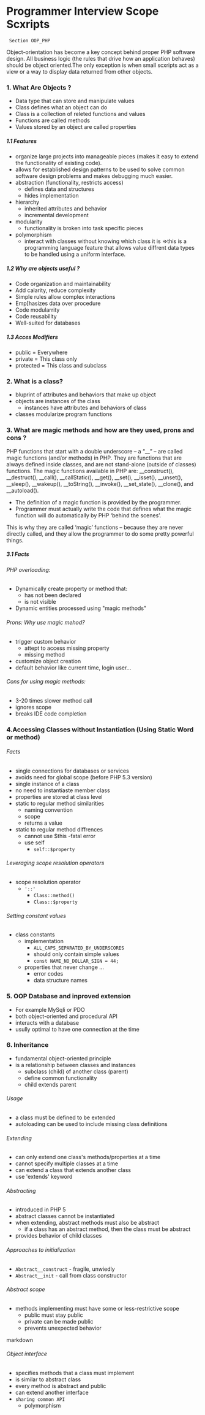 # Programmer Interview Scope Scxripts 
	 Section OOP_PHP

Object-orientation has become a key concept behind proper PHP software design. All business logic (the rules that drive how an application behaves) should be object oriented.The only exception is when small scxripts act as a
view or a way to display data returned from other objects.

### 1. What Are Objects ?

* Data type that can store and manipulate values
* Class defines what an object can do
* Class is a collection of releted functions and values
* Functions are called methods
* Values stored by an object are called properties

##### 1.1 Features

* organize large projects into manageable pieces (makes it easy to extend the functionality of existing code).
* allows for established design patterns to be used to solve common software design problems
and makes debugging much easier.
* abstraction (functionality, restricts access)
	+ defines data and structures
	+ hides implementation
* hierarchy
	+ inherited attributes and behavior
	+ incremental development
* modularity
	+ functionality is broken into task specific pieces
* polymorphism
	+ interact with classes without knowing which class it is =>this is a programming language feature that allows value diffrent data types to be handled using a uniform interface.

##### 1.2 Why are objects useful ?
 
* Code organization and maintainability
* Add calarity, reduce complexity
* Simple rules allow complex interactions
* Emp[hasizes data over procedure
* Code modularrity
* Code reusability
* Well-suited for databases

##### 1.3 Acces Modifiers

* public = Everywhere
* private = This class only
* protected = This class and subclass


### 2. What is a class?
	
* bluprint of attributes and behaviors that make up object
* objects are instances of the class
	+ instances have attributes and behaviors of class
* classes modularize program functions

### 3. What are magic methods and how are they used, prons and cons ?

PHP functions that start with a double underscore – a “__” – are called magic functions (and/or methods) in PHP. They are functions that are always defined inside classes, and are not stand-alone (outside of classes) functions. The magic functions available in PHP are: __construct(), __destruct(), __call(), __callStatic(), __get(), __set(), __isset(), __unset(), __sleep(), __wakeup(), __toString(), __invoke(), __set_state(), __clone(), and __autoload().

* The definition of a magic function is provided by the programmer.
* Programmer must actually write the code that defines what the magic function will do automatically by PHP ‘behind the scenes’.

This is why they are called ‘magic’ functions – because they are never directly called, and they allow the programmer to do some pretty powerful things.

##### 3.1 Facts 

###### PHP overloading:

* Dynamically create property or method that:
	- has not been declared
	- is not visible
* Dynamic entities processed using "magic methods"

###### Prons: Why use magic mehod?

* trigger custom behavior
	- attept to access missing property
	- missing method
* customize object creation
* default behavior like current time, login user...

###### Cons for using magic methods:

- 3-20 times slower method call
- ignores scope
- breaks IDE code completion

### 4.Accessing Classes without Instantiation (Using Static Word or method)

###### Facts

* single connections for databases or services
* avoids need for global scope (before PHP 5.3 version)
* single instance of a class
* no need to instantiaste member class
* properties are stored at class level
* static to regular method similarities
	- naming convention
	- scope
	- returns a value
* static to regular method diffrences
	- cannot use $this 
		-fatal error
	- use self
		- ``self::$property``

######  Leveraging scope resolution operators

* scope resolution operator 
	- ``'::'``
		- ``Class::method()``
		- ``Class::$property``

######  Setting constant values

* class constants
	* implementation
		- ``ALL_CAPS_SEPARATED_BY_UNDERSCORES``
		- should only contain simple values
		- ``const NAME_NO_DOLLAR_SIGN = 44;``
	* properties that never change ...
		- error codes
		- data structure names

### 5. OOP Database and inproved extension

* For example MySqli or PDO
* both object-oriented and procedural API
* interacts with a database
* usully optimal to have one connection at the time


### 6. Inheritance

* fundamental object-oriented principle
* is a relationship between classes and instances
	- subclass (child) of another class (parent)
	- define common functionality
	- child extends parent

###### Usage

* a class must be defined to be extended
* autoloading can be used to include missing class definitions

######  Extending

* can only extend one class's methods/properties at a time
* cannot specify multiple classes at a time
* can extend a class that extends another class
* use 'extends' keyword 

###### Abstracting

* introduced in PHP 5
* abstract classes cannot be instantiated
* when extending, abstract methods must also be abstract
	- if a class has an abstract method, then the class must be abstract
* provides behavior of child classes

###### Approaches to initialization

* ``Abstract__construct`` - fragile, unwiedly
* ``Abstract__init`` - call from class constructor

###### Abstract scope

* methods implementing must have some or less-restrictive scope
	- public must stay public
	- private can be made public
	- prevents unexpected behavior

markdown
###### Object interface

* specifies methods that a class must implement
* is similar to abstract class
* every method is abstract and public 
* can extend another interface
* ``sharing common API``
	+ polymorphism		